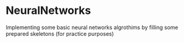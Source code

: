 # NeuralNetworks
Implementing some basic neural networks algrothims by filling some prepared skeletons (for practice purposes)
